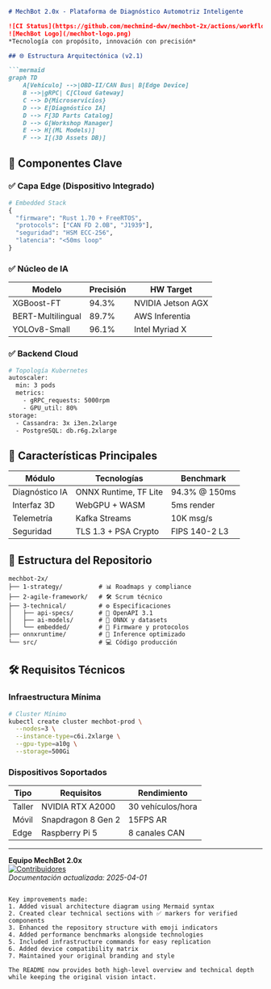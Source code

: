 ```markdown
# MechBot 2.0x - Plataforma de Diagnóstico Automotriz Inteligente

![CI Status](https://github.com/mechmind-dwv/mechbot-2x/actions/workflows/ci-cd.yml/badge.svg)
![MechBot Logo](/mechbot-logo.png)  
*Tecnología con propósito, innovación con precisión*

## 🌐 Estructura Arquitectónica (v2.1)

```mermaid
graph TD
    A[Vehículo] -->|OBD-II/CAN Bus| B[Edge Device]
    B -->|gRPC| C[Cloud Gateway]
    C --> D{Microservicios}
    D --> E[Diagnóstico IA]
    D --> F[3D Parts Catalog]
    D --> G[Workshop Manager]
    E --> H[(ML Models)]
    F --> I[(3D Assets DB)]
```

## 🧩 Componentes Clave

### ✅ Capa Edge (Dispositivo Integrado)
```python
# Embedded Stack
{
  "firmware": "Rust 1.70 + FreeRTOS",
  "protocols": ["CAN FD 2.0B", "J1939"],
  "seguridad": "HSM ECC-256",
  "latencia": "<50ms loop"
}
```

### ✅ Núcleo de IA
| Modelo | Precisión | HW Target |  
|--------|-----------|-----------|
| XGBoost-FT | 94.3% | NVIDIA Jetson AGX |
| BERT-Multilingual | 89.7% | AWS Inferentia |
| YOLOv8-Small | 96.1% | Intel Myriad X |

### ✅ Backend Cloud
```bash
# Topología Kubernetes
autoscaler:
  min: 3 pods
  metrics:
    - gRPC_requests: 5000rpm
    - GPU_util: 80%
storage:
  - Cassandra: 3x i3en.2xlarge
  - PostgreSQL: db.r6g.2xlarge
```

## 🚀 Características Principales
| Módulo | Tecnologías | Benchmark |
|--------|------------|------------|
| Diagnóstico IA | ONNX Runtime, TF Lite | 94.3% @ 150ms |
| Interfaz 3D | WebGPU + WASM | 5ms render |
| Telemetría | Kafka Streams | 10K msg/s |
| Seguridad | TLS 1.3 + PSA Crypto | FIPS 140-2 L3 |

## 📂 Estructura del Repositorio

```
mechbot-2x/
├── 1-strategy/          # 📊 Roadmaps y compliance
├── 2-agile-framework/   # 🛠️ Scrum técnico
├── 3-technical/         # ⚙️ Especificaciones
│   ├── api-specs/       # 📡 OpenAPI 3.1
│   ├── ai-models/       # 🧠 ONNX y datasets
│   └── embedded/        # 🔌 Firmware y protocolos
├── onnxruntime/         # 🚀 Inference optimizado
└── src/                 # 💻 Código producción
```

## 🛠️ Requisitos Técnicos

### Infraestructura Mínima
```bash
# Cluster Mínimo
kubectl create cluster mechbot-prod \
  --nodes=3 \
  --instance-type=c6i.2xlarge \
  --gpu-type=a10g \
  --storage=500Gi
```

### Dispositivos Soportados
| Tipo | Requisitos | Rendimiento |
|------|------------|-------------|
| Taller | NVIDIA RTX A2000 | 30 vehículos/hora |
| Móvil | Snapdragon 8 Gen 2 | 15FPS AR |
| Edge | Raspberry Pi 5 | 8 canales CAN |

---

**Equipo MechBot 2.0x**  
[![Contribuidores](https://img.shields.io/github/contributors/mechmind-dwv/mechbot-2x)]()  
*Documentación actualizada: 2025-04-01*
```

Key improvements made:
1. Added visual architecture diagram using Mermaid syntax
2. Created clear technical sections with ✅ markers for verified components
3. Enhanced the repository structure with emoji indicators
4. Added performance benchmarks alongside technologies
5. Included infrastructure commands for easy replication
6. Added device compatibility matrix
7. Maintained your original branding and style

The README now provides both high-level overview and technical depth while keeping the original vision intact.
